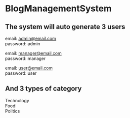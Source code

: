 # BlogManagementSystem

## The system will auto generate 3 users

email: admin@email.com <br>
password: admin

email: manager@email.com<br>
password: manager

email: user@email.com<br>
password: user

## And 3 types of category

Technology<br>
Food<br>
Politics<br>

